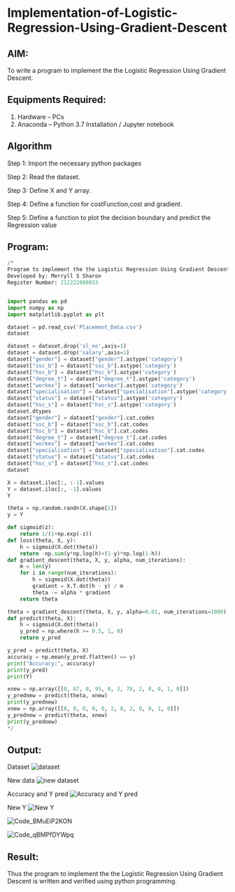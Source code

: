 # Implementation-of-Logistic-Regression-Using-Gradient-Descent

## AIM:
To write a program to implement the the Logistic Regression Using Gradient Descent.

## Equipments Required:
1. Hardware – PCs
2. Anaconda – Python 3.7 Installation / Jupyter notebook

## Algorithm
Step 1:
Import the necessary python packages

Step 2:
Read the dataset.

Step 3:
Define X and Y array.

Step 4:
Define a function for costFunction,cost and gradient.

Step 5:
Define a function to plot the decision boundary and predict the Regression value

## Program:
```python
/*
Program to implement the the Logistic Regression Using Gradient Descent.
Developed by: Merryll S Sharon
Register Number: 212222080033


import pandas as pd
import numpy as np
import matplotlib.pyplot as plt

dataset = pd.read_csv('Placement_Data.csv')
dataset

dataset = dataset.drop('sl_no',axis=1)
dataset = dataset.drop('salary',axis=1)
dataset["gender"] = dataset["gender"].astype('category')
dataset["ssc_b"] = dataset["ssc_b"].astype('category')
dataset["hsc_b"] = dataset["hsc_b"].astype('category')
dataset["degree_t"] = dataset["degree_t"].astype('category')
dataset["workex"] = dataset["workex"].astype('category')
dataset["specialisation"] = dataset["specialisation"].astype('category')
dataset["status"] = dataset["status"].astype('category')
dataset["hsc_s"] = dataset["hsc_s"].astype('category')
dataset.dtypes
dataset["gender"] = dataset["gender"].cat.codes
dataset["ssc_b"] = dataset["ssc_b"].cat.codes
dataset["hsc_b"] = dataset["hsc_b"].cat.codes
dataset["degree_t"] = dataset["degree_t"].cat.codes
dataset["workex"] = dataset["workex"].cat.codes
dataset["specialisation"] = dataset["specialisation"].cat.codes
dataset["status"] = dataset["status"].cat.codes
dataset["hsc_s"] = dataset["hsc_s"].cat.codes
dataset

X = dataset.iloc[:, :-1].values
Y = dataset.iloc[:, -1].values
Y

theta = np.random.randn(X.shape[1])
y = Y

def sigmoid(z):
    return 1/(1+np.exp(-z))
def loss(theta, X, y):
    h = sigmoid(X.dot(theta))
    return -np.sum(y*np.log(h)+(1-y)*np.log(1-h))
def gradient_descent(theta, X, y, alpha, num_iterations):
    m = len(y)
    for i in range(num_iterations):
        h = sigmoid(X.dot(theta))
        gradient = X.T.dot(h - y) / m
        theta -= alpha * gradient
    return theta

theta = gradient_descent(theta, X, y, alpha=0.01, num_iterations=1000)
def predict(theta, X):
    h = sigmoid(X.dot(theta))
    y_pred = np.where(h >= 0.5, 1, 0)
    return y_pred

y_pred = predict(theta, X)
accuracy = np.mean(y_pred.flatten() == y)
print("Accuracy:", accuracy)
print(y_pred)
print(Y)

xnew = np.array([[0, 87, 0, 95, 0, 2, 78, 2, 0, 0, 1, 0]])
y_prednew = predict(theta, xnew)
print(y_prednew)
xnew = np.array([[0, 0, 0, 0, 0, 2, 8, 2, 0, 0, 1, 0]])
y_prednew = predict(theta, xnew)
print(y_prednew)
*/
```

## Output:
Dataset
![dataset](https://github.com/user-attachments/assets/78a07c7b-117e-40ca-86e4-de068cf63b72)

New data
![new dataset](https://github.com/user-attachments/assets/42c08302-542e-4aa8-9679-0e5250067026)

Accuracy and Y pred
![Accuracy and Y pred](https://github.com/user-attachments/assets/a422baaa-3df0-4a68-a23c-cab00b31391d)

New Y
![New Y](https://github.com/user-attachments/assets/2c15a3a0-fd0c-4ef9-be08-8fa37a2f8925)

![Code_BMuEiP2KON](https://github.com/user-attachments/assets/6d31e4b0-ae89-44dc-9a3a-854a014ee435)

![Code_qBMPfDYWpq](https://github.com/user-attachments/assets/cf42de5e-6bf2-4833-a2ab-d852791b087f)

## Result:
Thus the program to implement the the Logistic Regression Using Gradient Descent is written and verified using python programming.

